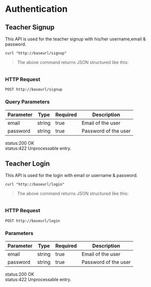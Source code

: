 # Authentication

## Teacher Signup
This API is used for the teacher signup with his/her username,email & password.

 
```shell
curl "http://baseurl/signup"
```


> The above command returns JSON structured like this:

```json
```


### HTTP Request

`POST http://baseurl/signup`

### Query Parameters

Parameter |Type | Required | Description
---------|------| ------- | -----------
email    | string | true  | Email of the user
password | string | true  | Password of the user

<aside class="success">status:200 OK </aside>
<aside class="warning">status:422 Unprocessable entry.</aside>

## Teacher Login

This API is used for the login with email or username & password. 

```shell
curl "http://baseurl/login"
```

> The above command returns JSON structured like this:

```json
```


### HTTP Request

`POST http://baseurl/login`

### Parameters

Parameter |Type | Required | Description
---------|------| ------- | -----------
email    | string | true  | Email of the user
password | string | true  | Password of the user

<aside class="success">status:200 OK </aside>
<aside class="warning">status:422 Unprocessable entry.</aside>